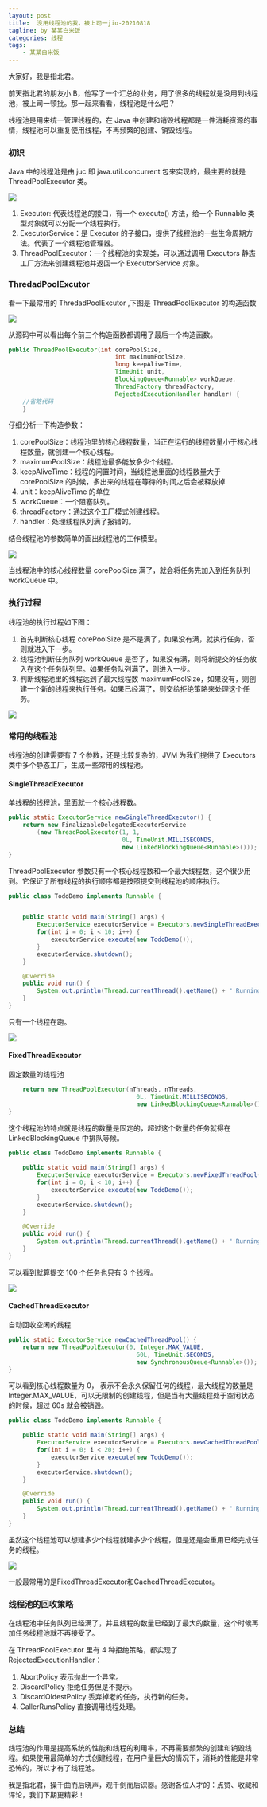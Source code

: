 ```yaml
---
layout: post
title:  没用线程池的我，被上司一jio-20210818
tagline: by 某某白米饭
categories: 线程
tags: 
    - 某某白米饭
---
```


大家好，我是指北君。

前天指北君的朋友小 B，他写了一个汇总的业务，用了很多的线程就是没用到线程池，被上司一顿批。那一起来看看，线程池是什么吧？

线程池是用来统一管理线程的，在 Java 中创建和销毁线程都是一件消耗资源的事情，线程池可以重复使用线程，不再频繁的创建、销毁线程。

<!--more-->

### 初识
Java 中的线程池是由 juc 即 java.util.concurrent 包来实现的，最主要的就是 ThreadPoolExecutor 类。


![](http://www.javanorth.cn/assets/images/2021/threadPool/0.png)

1. Executor: 代表线程池的接口，有一个 execute() 方法，给一个 Runnable 类型对象就可以分配一个线程执行。
2. ExecutorService：是 Executor 的子接口，提供了线程池的一些生命周期方法。代表了一个线程池管理器。
3. ThreadPoolExecutor：一个线程池的实现类，可以通过调用 Executors 静态工厂方法来创建线程池并返回一个 ExecutorService 对象。

### ThredadPoolExcutor

看一下最常用的 ThredadPoolExcutor ,下图是 ThreadPoolExecutor 的构造函数

![](http://www.javanorth.cn/assets/images/2021/threadPool/1.png)

从源码中可以看出每个前三个构造函数都调用了最后一个构造函数。

```java
public ThreadPoolExecutor(int corePoolSize,
                              int maximumPoolSize,
                              long keepAliveTime,
                              TimeUnit unit,
                              BlockingQueue<Runnable> workQueue,
                              ThreadFactory threadFactory,
                              RejectedExecutionHandler handler) {
    //省略代码
    }
```

仔细分析一下构造参数：
1. corePoolSize：线程池里的核心线程数量，当正在运行的线程数量小于核心线程数量，就创建一个核心线程。
2. maximumPoolSize：线程池最多能放多少个线程。
3. keepAliveTime：线程的闲置时间，当线程池里面的线程数量大于 corePoolSize 的时候，多出来的线程在等待的时间之后会被释放掉
4. unit：keepAliveTime 的单位
5. workQueue：一个阻塞队列。
6. threadFactory：通过这个工厂模式创建线程。
7. handler：处理线程队列满了报错的。

结合线程池的参数简单的画出线程池的工作模型。

![](http://www.javanorth.cn/assets/images/2021/threadPool/2.png)

当线程池中的核心线程数量 corePoolSize 满了，就会将任务先加入到任务队列 workQueue 中。

### 执行过程

线程池的执行过程如下图：
1. 首先判断核心线程 corePoolSize 是不是满了，如果没有满，就执行任务，否则就进入下一步。
2. 线程池判断任务队列 workQueue 是否了，如果没有满，则将新提交的任务放入在这个任务队列里。如果任务队列满了，则进入一步。
3. 判断线程池里的线程达到了最大线程数 maximumPoolSize，如果没有，则创建一个新的线程来执行任务。如果已经满了，则交给拒绝策略来处理这个任务。

![](http://www.javanorth.cn/assets/images/2021/threadPool/6.png)

### 常用的线程池

线程池的创建需要有 7 个参数，还是比较复杂的，JVM 为我们提供了 Executors 类中多个静态工厂，生成一些常用的线程池。

#### SingleThreadExecutor

单线程的线程池，里面就一个核心线程数。

```java
public static ExecutorService newSingleThreadExecutor() {
    return new FinalizableDelegatedExecutorService
        (new ThreadPoolExecutor(1, 1,
                                0L, TimeUnit.MILLISECONDS,
                                new LinkedBlockingQueue<Runnable>()));
}
```
ThreadPoolExecutor 参数只有一个核心线程数和一个最大线程数，这个很少用到。它保证了所有线程的执行顺序都是按照提交到线程池的顺序执行。

```java
public class TodoDemo implements Runnable {


    public static void main(String[] args) {
        ExecutorService executorService = Executors.newSingleThreadExecutor();
        for(int i = 0; i < 10; i++) {
            executorService.execute(new TodoDemo());
        }
        executorService.shutdown();
    }

    @Override
    public void run() {
        System.out.println(Thread.currentThread().getName() + " Running");
    }
}
```

只有一个线程在跑。

![](http://www.javanorth.cn/assets/images/2021/threadPool/3.png)


#### FixedThreadExecutor 

固定数量的线程池

```java
    return new ThreadPoolExecutor(nThreads, nThreads,
                                    0L, TimeUnit.MILLISECONDS,
                                    new LinkedBlockingQueue<Runnable>());
}
```

这个线程池的特点就是线程的数量是固定的，超过这个数量的任务就得在 LinkedBlockingQueue 中排队等候。

```java
public class TodoDemo implements Runnable {
    
    public static void main(String[] args) {
        ExecutorService executorService = Executors.newFixedThreadPool(3);
        for(int i = 0; i < 10; i++) {
            executorService.execute(new TodoDemo());
        }
        executorService.shutdown();
    }

    @Override
    public void run() {
        System.out.println(Thread.currentThread().getName() + " Running");
    }
}
```

可以看到就算提交 100 个任务也只有 3 个线程。

![](http://www.javanorth.cn/assets/images/2021/threadPool/4.png)

#### CachedThreadExecutor 

自动回收空闲的线程

```java
public static ExecutorService newCachedThreadPool() {
    return new ThreadPoolExecutor(0, Integer.MAX_VALUE,
                                    60L, TimeUnit.SECONDS,
                                    new SynchronousQueue<Runnable>());
}
```

可以看到核心线程数量为 0， 表示不会永久保留任何的线程，最大线程的数量是 Integer.MAX_VALUE，可以无限制的创建线程，但是当有大量线程处于空闲状态的时候，超过 60s 就会被销毁。

```java
public class TodoDemo implements Runnable {

    public static void main(String[] args) {
        ExecutorService executorService = Executors.newCachedThreadPool();
        for(int i = 0; i < 20; i++) {
            executorService.execute(new TodoDemo());
        }
        executorService.shutdown();
    }

    @Override
    public void run() {
        System.out.println(Thread.currentThread().getName() + " Running");
    }
}
```

虽然这个线程池可以想建多少个线程就建多少个线程，但是还是会重用已经完成任务的线程。

![](http://www.javanorth.cn/assets/images/2021/threadPool/5.png)

一般最常用的是FixedThreadExecutor和CachedThreadExecutor。

### 线程池的回收策略

在线程池中任务队列已经满了，并且线程的数量已经到了最大的数量，这个时候再加任务线程池就不再接受了。

在 ThreadPoolExecutor 里有 4 种拒绝策略，都实现了 RejectedExecutionHandler：
1. AbortPolicy 表示抛出一个异常。
2. DiscardPolicy 拒绝任务但是不提示。
3. DiscardOldestPolicy 丢弃掉老的任务，执行新的任务。
4. CallerRunsPolicy 直接调用线程处理。

### 总结

线程池的作用是提高系统的性能和线程的利用率，不再需要频繁的创建和销毁线程。如果使用最简单的方式创建线程，在用户量巨大的情况下，消耗的性能是非常恐怖的，所以才有了线程池。

我是指北君，操千曲而后晓声，观千剑而后识器。感谢各位人才的：点赞、收藏和评论，我们下期更精彩！
